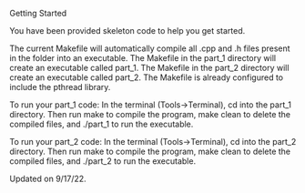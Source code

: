 Getting Started

You have been provided skeleton code to help you get started.

The current Makefile will automatically compile all .cpp and .h files present in the folder into an executable. The Makefile in the part_1 directory will create an executable called part_1. The Makefile in the part_2 directory will create an executable called part_2. The Makefile is already configured to include the pthread library.

To run your part_1 code:
In the terminal (Tools->Terminal), cd into the part_1 directory. Then run make to compile the program, make clean to delete the compiled files, and ./part_1 to run the executable.

To run your part_2 code:
In the terminal (Tools->Terminal), cd into the part_2 directory. Then run make to compile the program, make clean to delete the compiled files, and ./part_2 to run the executable.

Updated on 9/17/22.